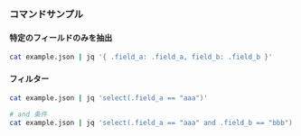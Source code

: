 ### コマンドサンプル

#### 特定のフィールドのみを抽出

```sh
cat example.json | jq '{ .field_a: .field_a, field_b: .field_b }'
```

#### フィルター

```sh
cat example.json | jq 'select(.field_a == "aaa")'

# and 条件
cat example.json | jq 'select(.field_a == "aaa" and .field_b == "bbb")'
```